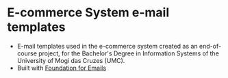 # E-commerce System e-mail templates

- E-mail templates used in the e-commerce system created as an end-of-course project, for the Bachelor's Degree in Information Systems of the University of Mogi das Cruzes (UMC).
 - Built with [Foundation for Emails](https://get.foundation/emails/docs/css-guide.html)

